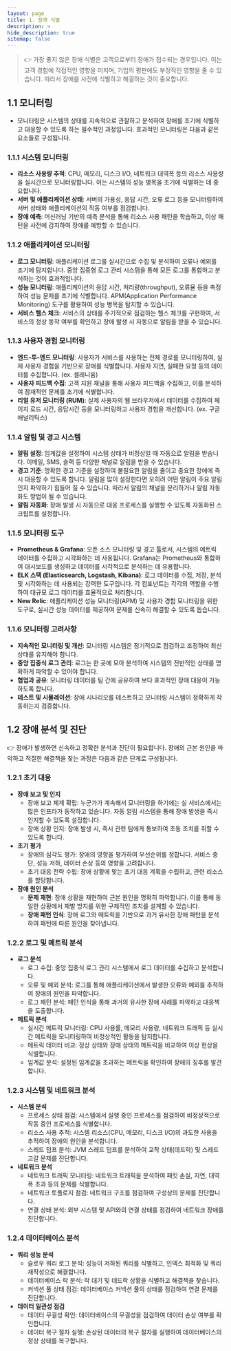 ```yaml
---
layout: page
title: 1. 장애 식별
description: >
hide_description: true
sitemap: false
---
```


>👉 가장 좋지 않은 장애 식별은 고객으로부터 장애가 접수되는 경우입니다. 
이는 고객 경험에 직접적인 영향을 미치며, 기업의 평판에도 부정적인 영향을 줄 수 있습니다. 따라서 장애를 사전에 식별하고 해결하는 것이 중요합니다.

## 1.1 모니터링

- 모니터링은 시스템의 상태를 지속적으로 관찰하고 분석하여 장애를 조기에 식별하고 대응할 수 있도록 하는 필수적인 과정입니다. 효과적인 모니터링은 다음과 같은 요소들로 구성됩니다.

### 1.1.1 **시스템 모니터링**

- **리소스 사용량 추적**: CPU, 메모리, 디스크 I/O, 네트워크 대역폭 등의 리소스 사용량을 실시간으로 모니터링합니다. 이는 시스템의 성능 병목을 조기에 식별하는 데 중요합니다.
- **서버 및 애플리케이션 상태**: 서버의 가용성, 응답 시간, 오류 로그 등을 모니터링하여 서버 상태와 애플리케이션의 작동 여부를 점검합니다.
- **장애 예측**: 머신러닝 기반의 예측 분석을 통해 리소스 사용 패턴을 학습하고, 이상 패턴을 사전에 감지하여 장애를 예방할 수 있습니다.

### 1.1.2 **애플리케이션 모니터링**

- **로그 모니터링**: 애플리케이션 로그를 실시간으로 수집 및 분석하여 오류나 예외를 조기에 탐지합니다. 중앙 집중형 로그 관리 시스템을 통해 모든 로그를 통합하고 분석하는 것이 효과적입니다.
- **성능 모니터링**: 애플리케이션의 응답 시간, 처리량(throughput), 오류율 등을 측정하여 성능 문제를 조기에 식별합니다. APM(Application Performance Monitoring) 도구를 활용하여 성능 병목을 탐지할 수 있습니다.
- **서비스 헬스 체크**: 서비스의 상태를 주기적으로 점검하는 헬스 체크를 구현하여, 서비스의 정상 동작 여부를 확인하고 장애 발생 시 자동으로 알림을 받을 수 있습니다.

### **1.1.3 사용자 경험 모니터링**

- **엔드-투-엔드 모니터링**: 사용자가 서비스를 사용하는 전체 경로를 모니터링하여, 실제 사용자 경험을 기반으로 장애를 식별합니다. 사용자 지연, 실패한 요청 등의 데이터를 수집합니다.  (ex. 셀레니움)
- **사용자 피드백 수집**: 고객 지원 채널을 통해 사용자 피드백을 수집하고, 이를 분석하여 잠재적인 문제를 조기에 식별합니다.
- **리얼 유저 모니터링 (RUM)**: 실제 사용자의 웹 브라우저에서 데이터를 수집하여 페이지 로드 시간, 응답시간 등을 모니터링하고 사용자 경험을 개선합니다. (ex. 구글 애널리틱스)

### **1.1.4 알림 및 경고 시스템**

- **알림 설정**: 임계값을 설정하여 시스템 상태가 비정상일 때 자동으로 알림을 받습니다. 이메일, SMS, 슬랙 등 다양한 채널로 알림을 받을 수 있습니다.
- **경고 기준**: 명확한 경고 기준을 설정하여 불필요한 알림을 줄이고 중요한 장애에 즉시 대응할 수 있도록 합니다. 알림을 많이 설정한다면 오히려 어떤 알림이 주요 알림인지 파악하기 힘들어 질 수 있습니다. 따라서 알림의 채널을 분리하거나 알림 자동화도 방법이 될 수 있습니다.
- **알림 자동화**: 장애 발생 시 자동으로 대응 프로세스를 실행할 수 있도록 자동화된 스크립트를 설정합니다.

### **1.1.5 모니터링 도구**

- **Prometheus & Grafana**: 오픈 소스 모니터링 및 경고 툴로서, 시스템의 메트릭 데이터를 수집하고 시각화하는 데 사용됩니다. Grafana는 Prometheus와 통합하여 대시보드를 생성하고 데이터를 시각적으로 분석하는 데 유용합니다.
- **ELK 스택 (Elasticsearch, Logstash, Kibana)**: 로그 데이터를 수집, 저장, 분석 및 시각화하는 데 사용되는 강력한 도구입니다. 각 컴포넌트는 각각의 역할을 수행하여 대규모 로그 데이터를 효율적으로 처리합니다.
- **New Relic**: 애플리케이션 성능 모니터링(APM) 및 사용자 경험 모니터링을 위한 도구로, 실시간 성능 데이터를 제공하여 문제를 신속히 해결할 수 있도록 돕습니다.

### **1.1.6 모니터링 고려사항**

- **지속적인 모니터링 및 개선**: 모니터링 시스템은 정기적으로 점검하고 조정하여 최신 상태를 유지해야 합니다.
- **중앙 집중식 로그 관리**: 로그는 한 곳에 모아 분석하여 시스템의 전반적인 상태를 명확하게 파악할 수 있어야 합니다.
- **협업과 공유**: 모니터링 데이터를 팀 간에 공유하여 보다 효과적인 장애 대응이 가능하도록 합니다.
- **테스트 및 시뮬레이션**: 장애 시나리오를 테스트하고 모니터링 시스템이 정확하게 작동하는지 검증합니다.

## **1.2 장애 분석 및 진단**

<aside>
👉 장애가 발생하면 신속하고 정확한 분석과 진단이 필요합니다. 장애의 근본 원인을 파악하고 적절한 해결책을 찾는 과정은 다음과 같은 단계로 구성됩니다.

</aside>

### **1.2.1 초기 대응**

- **장애 보고 및 인지**
    - 장애 보고 체계 확립: 누군가가 계속해서 모니터링을 하기에는 실 서비스에서는 많은 인프라가 동작하고 있습니다. 자동 알림 시스템을 통해 장애 발생을 즉시 인지할 수 있도록 설정합니다.
    - 장애 상황 인지: 장애 발생 시, 즉시 관련 팀에게 통보하여 초동 조치를 취할 수 있도록 합니다.
- **초기 평가**
    - 장애의 심각도 평가: 장애의 영향을 평가하여 우선순위를 정합니다. 서비스 중단, 성능 저하, 데이터 손상 등의 영향을 고려합니다.
    - 초기 대응 전략 수립: 장애 상황에 맞는 초기 대응 계획을 수립하고, 관련 리소스를 할당합니다.
- **장애 원인 분석**
    - **문제 재현**: 장애 상황을 재현하여 근본 원인을 명확히 파악합니다. 이를 통해 동일한 상황에서 재발 방지를 위한 구체적인 조치를 설계할 수 있습니다.
    - **장애 패턴 인식**: 장애 로그와 메트릭을 기반으로 과거 유사한 장애 패턴을 분석하여 패턴에 따른 원인을 찾아냅니다.

### **1.2.2 로그 및 메트릭 분석**

- **로그 분석**
    - 로그 수집: 중앙 집중식 로그 관리 시스템에서 로그 데이터를 수집하고 분석합니다.
    - 오류 및 예외 분석: 로그를 통해 애플리케이션에서 발생한 오류와 예외를 추적하여 장애의 원인을 파악합니다.
    - 로그 패턴 분석: 패턴 인식을 통해 과거의 유사한 장애 사례를 파악하고 대응책을 도출합니다.
- **메트릭 분석**
    - 실시간 메트릭 모니터링: CPU 사용률, 메모리 사용량, 네트워크 트래픽 등 실시간 메트릭을 모니터링하여 비정상적인 활동을 탐지합니다.
    - 메트릭 데이터 비교: 정상 상태와 장애 상태의 메트릭을 비교하여 이상 현상을 식별합니다.
    - 임계값 분석: 설정된 임계값을 초과하는 메트릭을 확인하여 장애의 징후를 발견합니다.

### **1.2.3 시스템 및 네트워크 분석**

- **시스템 분석**
    - 프로세스 상태 점검: 시스템에서 실행 중인 프로세스를 점검하여 비정상적으로 작동 중인 프로세스를 식별합니다.
    - 리소스 사용 추적: 시스템 리소스(CPU, 메모리, 디스크 I/O)의 과도한 사용을 추적하여 장애의 원인을 분석합니다.
    - 스레드 덤프 분석: JVM 스레드 덤프를 분석하여 교착 상태(데드락) 및 스레드 고갈 문제를 진단합니다.
- **네트워크 분석**
    - 네트워크 트래픽 모니터링: 네트워크 트래픽을 분석하여 패킷 손실, 지연, 대역폭 초과 등의 문제를 식별합니다.
    - 네트워크 토폴로지 점검: 네트워크 구조를 점검하여 구성상의 문제를 진단합니다.
    - 연결 상태 분석: 외부 시스템 및 API와의 연결 상태를 점검하여 네트워크 장애를 진단합니다.

### **1.2.4 데이터베이스 분석**

- **쿼리 성능 분석**
    - 슬로우 쿼리 로그 분석: 성능이 저하된 쿼리를 식별하고, 인덱스 최적화 및 쿼리 재작성으로 해결합니다.
    - 데이터베이스 락 분석: 락 대기 및 데드락 상황을 식별하고 해결책을 찾습니다.
    - 커넥션 풀 상태 점검: 데이터베이스 커넥션 풀의 상태를 점검하여 연결 문제를 진단합니다.
- **데이터 일관성 점검**
    - 데이터 무결성 확인: 데이터베이스의 무결성을 점검하여 데이터 손상 여부를 확인합니다.
    - 데이터 복구 절차 실행: 손상된 데이터의 복구 절차를 실행하여 데이터베이스의 정상 상태를 복구합니다.